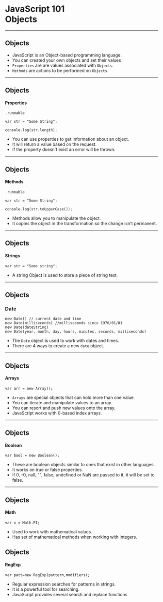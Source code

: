 # JavaScript 101<br />Objects

---
## Objects

- JavaScript is an Object-based programming language.
- You can created your own objects and set their values
- `Properties` are are values associated with `Objects`.
- `Methods` are actions to be performed on `Objects`.

---
## Objects
#### Properties

	.runnable
	
	var str = "Some String";
	
	console.log(str.length);
	
- You can use properties to get information about an object.
- It will return a value based on the request.
- If the property doesn't exist an error will be thrown.

---
## Objects
#### Methods

	.runnable
	
	var str = "Some String";
	
	console.log(str.toUpperCase());
	
- Methods allow you to manipulate the object.
- It copies the object in the transformation so the change isn't permanent.

---
## Objects
#### Strings
	
	var str = "Some string";
	
- A string Object is used to store a piece of string text.

---
## Objects
### Date
	
	new Date() // current date and time
	new Date(milliseconds) //milliseconds since 1970/01/01
	new Date(dateString)
	new Date(year, month, day, hours, minutes, seconds, milliseconds)
	
- The `Date` object is used to work with dates and times.
- There are 4 ways to create a new `date` object.

---
## Objects
#### Arrays

	var arr = new Array();
	
- `Arrays` are special objects that can hold more than one value.
- You can iterate and manipulate values to an array.
- You can resort and push new values onto the array.
- JavaScript works with 0-based index arrays.

---
## Objects
#### Boolean

	var bool = new Boolean();
	
- These are boolean objects similar to ones that exist in other languages.
- It works on true or false properties.
- If 0, -0, null, "", false, undefined or NaN are passed to it, it will be set to false.

---
## Objects
#### Math

	var x = Math.PI;
	
- Used to work with mathematical values.
- Has set of mathematical methods when working with integers.

## Objects
#### RegExp

	var patt=new RegExp(pattern,modifiers);
	
- Regular expression searches for patterns in strings.
- It is a powerful tool for searching.
- JavaScript provides several search and replace functions.
	
